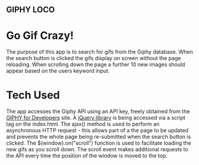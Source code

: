 ## GIPHY LOCO

# Go Gif Crazy!

The purpose of this app is to search for gifs from the Giphy database. When the search button is clicked the gifs display on screen without the page reloading. When scrolling down the page a further 10 new images should appear based on the users keyword input.


# Tech Used

The app accesses the Giphy API using an API key, freely obtained from the [GIPHY for Developers](https://developers.giphy.com/docs/) site. A [jQuery library](https://code.jquery.com/) is being accessed via a script tag on the index.html. The ajax() method is used to perform an asynchronous HTTP request - this allows part of a the page to be updated and prevents the whole page being re-submitted when the search button is clicked.
The $(window).on("scroll") function is used to facilitate loading the new gifs as you scroll down. The scroll event makes additional requests to the API every time the position of the window is moved to the top.
